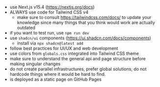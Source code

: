 - use Next.js v15.4 (https://nextjs.org/docs)
- ALWAYS use code for Tailwind CSS v4
  - make sure to consult https://tailwindcss.com/docs/ to update your knowledge since many things that you think would work are actually outdated
- if you want to test run, use `npm run dev`
- use `shadcn/ui` components (https://ui.shadcn.com/docs/components)
  - install via `npx shadcn@latest add`
- follow best practices for UI/UX and web development
- use colors from `globals.css` integrated into Tailwind CSS theme
- make sure to understand the general api and page structure before making singular changes
- do not create parallel infrastructures, prefer global solutions, do not hardcode things where it would be hard to find.
- is deployed as a static page on GitHub Pages
